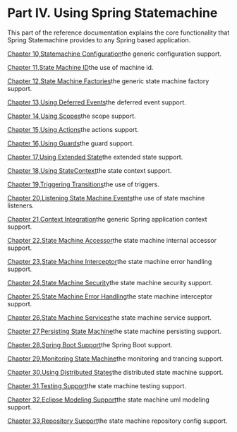 # Part IV. Using Spring Statemachine

This part of the reference documentation explains the core functionality that Spring Statemachine provides to any Spring based application.

[Chapter 10,Statemachine Configuration](https://docs.spring.io/spring-statemachine/docs/1.2.8.RELEASE/reference/htmlsingle/#sm-config)the generic configuration support.

[Chapter 11,State Machine ID](https://docs.spring.io/spring-statemachine/docs/1.2.8.RELEASE/reference/htmlsingle/#sm-machineid)the use of machine id.

[Chapter 12,State Machine Factories](https://docs.spring.io/spring-statemachine/docs/1.2.8.RELEASE/reference/htmlsingle/#sm-factories)the generic state machine factory support.

[Chapter 13,Using Deferred Events](https://docs.spring.io/spring-statemachine/docs/1.2.8.RELEASE/reference/htmlsingle/#sm-deferevents)the deferred event support.

[Chapter 14,Using Scopes](https://docs.spring.io/spring-statemachine/docs/1.2.8.RELEASE/reference/htmlsingle/#sm-scopes)the scope support.

[Chapter 15,Using Actions](https://docs.spring.io/spring-statemachine/docs/1.2.8.RELEASE/reference/htmlsingle/#sm-actions)the actions support.

[Chapter 16,Using Guards](https://docs.spring.io/spring-statemachine/docs/1.2.8.RELEASE/reference/htmlsingle/#sm-guards)the guard support.

[Chapter 17,Using Extended State](https://docs.spring.io/spring-statemachine/docs/1.2.8.RELEASE/reference/htmlsingle/#sm-extendedstate)the extended state support.

[Chapter 18,Using StateContext](https://docs.spring.io/spring-statemachine/docs/1.2.8.RELEASE/reference/htmlsingle/#sm-statecontext)the state context support.

[Chapter 19,Triggering Transitions](https://docs.spring.io/spring-statemachine/docs/1.2.8.RELEASE/reference/htmlsingle/#sm-triggers)the use of triggers.

[Chapter 20,Listening State Machine Events](https://docs.spring.io/spring-statemachine/docs/1.2.8.RELEASE/reference/htmlsingle/#sm-listeners)the use of state machine listeners.

[Chapter 21,Context Integration](https://docs.spring.io/spring-statemachine/docs/1.2.8.RELEASE/reference/htmlsingle/#sm-context)the generic Spring application context support.

[Chapter 22,State Machine Accessor](https://docs.spring.io/spring-statemachine/docs/1.2.8.RELEASE/reference/htmlsingle/#sm-accessor)the state machine internal accessor support.

[Chapter 23,State Machine Interceptor](https://docs.spring.io/spring-statemachine/docs/1.2.8.RELEASE/reference/htmlsingle/#sm-interceptor)the state machine error handling support.

[Chapter 24,State Machine Security](https://docs.spring.io/spring-statemachine/docs/1.2.8.RELEASE/reference/htmlsingle/#sm-security)the state machine security support.

[Chapter 25,State Machine Error Handling](https://docs.spring.io/spring-statemachine/docs/1.2.8.RELEASE/reference/htmlsingle/#sm-error-handling)the state machine interceptor support.

[Chapter 26,State Machine Services](https://docs.spring.io/spring-statemachine/docs/1.2.8.RELEASE/reference/htmlsingle/#sm-service)the state machine service support.

[Chapter 27,Persisting State Machine](https://docs.spring.io/spring-statemachine/docs/1.2.8.RELEASE/reference/htmlsingle/#sm-persist)the state machine persisting support.

[Chapter 28,Spring Boot Support](https://docs.spring.io/spring-statemachine/docs/1.2.8.RELEASE/reference/htmlsingle/#sm-boot)the Spring Boot support.

[Chapter 29,Monitoring State Machine](https://docs.spring.io/spring-statemachine/docs/1.2.8.RELEASE/reference/htmlsingle/#sm-monitoring)the monitoring and trancing support.

[Chapter 30,Using Distributed States](https://docs.spring.io/spring-statemachine/docs/1.2.8.RELEASE/reference/htmlsingle/#sm-distributed)the distributed state machine support.

[Chapter 31,Testing Support](https://docs.spring.io/spring-statemachine/docs/1.2.8.RELEASE/reference/htmlsingle/#sm-test)the state machine testing support.

[Chapter 32,Eclipse Modeling Support](https://docs.spring.io/spring-statemachine/docs/1.2.8.RELEASE/reference/htmlsingle/#sm-papyrus)the state machine uml modeling support.

[Chapter 33,Repository Support](https://docs.spring.io/spring-statemachine/docs/1.2.8.RELEASE/reference/htmlsingle/#sm-repository)the state machine repository config support.

